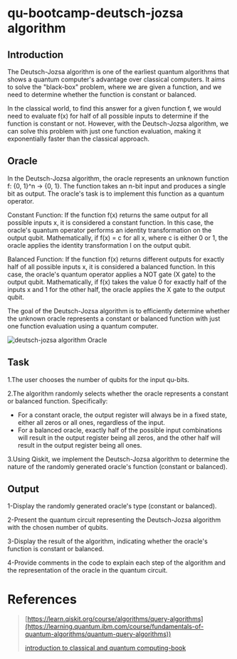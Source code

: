 # qu-bootcamp-deutsch-jozsa algorithm

## Introduction

The Deutsch-Jozsa algorithm is one of the earliest quantum algorithms that shows a quantum computer's advantage over classical computers. It aims to solve the "black-box" problem, where we are given a function, and we need to determine whether the function is constant or balanced.

In the classical world, to find this answer for a given function f, we would need to evaluate f(x) for half of all possible inputs to determine if the function is constant or not. However, with the Deutsch-Jozsa algorithm, we can solve this problem with just one function evaluation, making it exponentially faster than the classical approach.

## Oracle

In the Deutsch-Jozsa algorithm, the oracle represents an unknown function f: {0, 1}^n → {0, 1}. The function takes an n-bit input and produces a single bit as output. The oracle's task is to implement this function as a quantum operator.

Constant Function: If the function f(x) returns the same output for all possible inputs x, it is considered a constant function. In this case, the oracle's quantum operator performs an identity transformation on the output qubit. Mathematically, if f(x) = c for all x, where c is either 0 or 1, the oracle applies the identity transformation I on the output qubit.

Balanced Function: If the function f(x) returns different outputs for exactly half of all possible inputs x, it is considered a balanced function. In this case, the oracle's quantum operator applies a NOT gate (X gate) to the output qubit. Mathematically, if f(x) takes the value 0 for exactly half of the inputs x and 1 for the other half, the oracle applies the X gate to the output qubit.

The goal of the Deutsch-Jozsa algorithm is to efficiently determine whether the unknown oracle represents a constant or balanced function with just one function evaluation using a quantum computer.
       
![deutsch-jozsa algorithm Oracle](https://upload.wikimedia.org/wikipedia/commons/b/b5/Deutsch-Jozsa-algorithm-quantum-circuit.png)
## Task


1.The user chooses the number of qubits for the input qu-bits.

2.The algorithm randomly selects whether the oracle represents a constant or balanced function. Specifically:

  * For a constant oracle, the output register will always be in a fixed state, either all zeros or all ones, regardless of the input.   
  * For a balanced oracle, exactly half of the possible input combinations will result in the output register being all zeros, and the other half will result in the 
   output register being all ones.

3.Using Qiskit, we implement the Deutsch-Jozsa algorithm to determine the nature of the randomly generated oracle's function (constant or balanced).

## Output

1-Display the randomly generated oracle's type (constant or balanced).

2-Present the quantum circuit representing the Deutsch-Jozsa algorithm with the chosen number of qubits.

3-Display the result of the algorithm, indicating whether the oracle's function is constant or balanced.

4-Provide comments in the code to explain each step of the algorithm and the representation of the oracle in the quantum circuit.




# References

> [https://learn.qiskit.org/course/algorithms/query-algorithms](https://learning.quantum.ibm.com/course/fundamentals-of-quantum-algorithms/quantum-query-algorithms))
>    
> [introduction to classical and quantum computing-book](https://www.thomaswong.net/introduction-to-classical-and-quantum-computing-1e3p.pdf)
